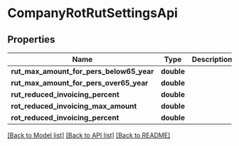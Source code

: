 # CompanyRotRutSettingsApi

## Properties
Name | Type | Description | Notes
------------ | ------------- | ------------- | -------------
**rut_max_amount_for_pers_below65_year** | **double** |  | [optional] 
**rut_max_amount_for_pers_over65_year** | **double** |  | [optional] 
**rut_reduced_invoicing_percent** | **double** |  | [optional] 
**rot_reduced_invoicing_max_amount** | **double** |  | [optional] 
**rot_reduced_invoicing_percent** | **double** |  | [optional] 

[[Back to Model list]](../../README.md#documentation-for-models) [[Back to API list]](../../README.md#documentation-for-api-endpoints) [[Back to README]](../../README.md)

